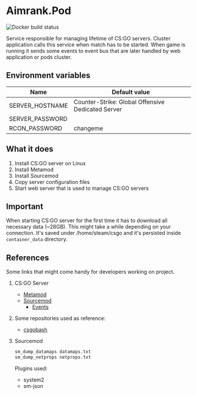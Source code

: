 # Aimrank.Pod

![Docker build status](https://github.com/Aimrank/Aimrank.Pod/workflows/Build/badge.svg)

Service responsible for managing lifetime of CS:GO servers.
Cluster application calls this service when match has to be started.
When game is running it sends some events to event bus that are later handled by web application or pods cluster.

## Environment variables

|Name                 |Default value|
|---------------------|-------------|
|SERVER_HOSTNAME      |Counter-Strike: Global Offensive Dedicated Server|
|SERVER_PASSWORD      ||
|RCON_PASSWORD        |changeme|

## What it does

1. Install CS:GO server on Linux
2. Install Metamod
3. Install Sourcemod
4. Copy server configuration files
5. Start web server that is used to manage CS:GO servers
   
## Important

When starting CS:GO server for the first time it has to download all necessary data (~28GB). This might take a while depending on
your connection. It's saved under /home/steam/csgo and it's persisted inside `container_data` directory.

## References

Some links that might come handy for developers working on project.

1. CS:GO Server

    - [Metamod](https://wiki.alliedmods.net/Category:Metamod:Source_Documentation)
    - [Sourcemod](https://wiki.alliedmods.net/Category:SourceMod_Documentation)
        - [Events](https://wiki.alliedmods.net/Counter-Strike:_Global_Offensive_Events)

2. Some repositories used as reference:

    - [csgobash](https://github.com/jpcanoso/csgobash)

3. Sourcemod

   ```bash
   sm_dump_datamaps datamaps.txt
   sm_dump_netprops netprops.txt
   ```

   Plugins used:

    - system2
    - sm-json
